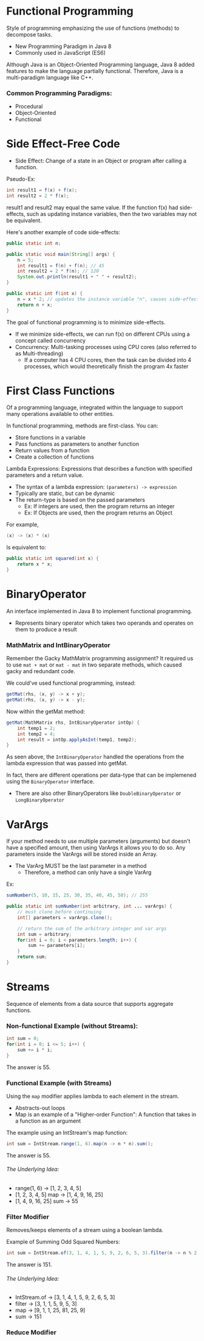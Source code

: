 # Functional Programming
Style of programming emphasizing the use of functions (methods) to decompose tasks.
- New Programming Paradigm in Java 8
- Commonly used in JavaScript (ES6)

Although Java is an Object-Oriented Programming language, Java 8 added features to make the language partially functional.
Therefore, Java is a multi-paradigm language like C++.

### Common Programming Paradigms:
- Procedural
- Object-Oriented
- Functional

# Side Effect-Free Code
- Side Effect: Change of a state in an Object or program after calling a function.

Pseudo-Ex:
```java
int result1 = f(x) + f(x);
int result2 = 2 * f(x);
```
result1 and result2 may equal the same value. If the function f(x) had side-effects, such as updating instance variables, then
the two variables may not be equivalent.

Here's another example of code side-effects:
```java
public static int n;

public static void main(String[] args) {
	n = 5;
	int result1 = f(n) + f(n); // 45
	int result2 = 2 * f(n); // 120
	System.out.println(result1 + " " + result2);
}

public static int f(int x) {
	n = x * 2; // updates the instance variable "n", causes side-effect
	return n + x;
}
```

The goal of functional programming is to minimize side-effects.
- If we minimize side-effects, we can run f(x) on different CPUs using a concept  called concurrency
- Concurrency: Multi-tasking processes using CPU cores (also referred to as Multi-threading)
  - If a computer has 4 CPU cores, then the task can be divided into 4 processes,
      which would theoretically finish the program 4x faster

# First Class Functions
Of a programming language, integrated within the language to support many operations available to other entities.
	
In functional programming, methods are first-class. You can:
- Store functions in a variable
- Pass functions as parameters to another function
- Return values from a function
- Create a collection of functions

Lambda Expressions: Expressions that describes a function with specified parameters and a return value.
- The syntax of a lambda expression: ```(parameters) -> expression```
- Typically are static, but can be dynamic
- The return-type is based on the passed parameters
	- Ex: If integers are used, then the program returns an integer
	- Ex: If Objects are used, then the program returns an Object

For example,
```java
(x) -> (x) * (x)
```
Is equivalent to:
```java
public static int squared(int x) {
	return x * x;
}
```

# BinaryOperator
An interface implemented in Java 8 to implement functional programming.
- Represents binary operator which takes two operands and operates on them to produce a result

### MathMatrix and IntBinaryOperator
Remember the Gacky MathMatrix programming assignment? It required us to use ```mat + mat``` or ```mat - mat``` in two separate methods, which caused gacky and redundant code.

We could've used functional programming, instead:
```java
getMat(rhs, (x, y) -> x + y);
getMat(rhs, (x, y) -> x - y);
```

Now within the getMat method:
```java
getMat(MathMatrix rhs, IntBinaryOperator intOp) {
	int temp1 = 2;
	int temp2 = 4;
	int result = intOp.applyAsInt(temp1, temp2);
}
```
As seen above, the ```IntBinaryOperator``` handled the operations from the lambda expression that was passed into getMat.

In fact, there are different operations per data-type that can be implemened using the ```BinaryOperator``` interface.
- There are also other BinaryOperators like ```DoubleBinaryOperator``` or ```LongBinaryOperator```

# VarArgs
If your method needs to use multiple parameters (arguments) but doesn't have a specified amount, then using VarArgs it allows you to do so. Any parameters inside the VarArgs will be stored inside an Array.
- The VarArg MUST be the last parameter in a method
	- Therefore, a method can only have a single VarArg

Ex:
```java
sumNumber(5, 10, 15, 25, 30, 35, 40, 45, 50); // 255

public static int sumNumber(int arbitrary, int ... varArgs) {
	// must clone before continuing
	int[] parameters = varArgs.clone();

	// return the sum of the arbitrary integer and var args
	int sum = arbitrary;
	for(int i = 0; i < parameters.length; i++) {
		sum += parameters[i];
	}
	return sum;
}
```

# Streams
Sequence of elements from a data source that supports aggregate functions.

### Non-functional Example (without Streams):
```java
int sum = 0;
for(int i = 0; i <= 5; i++) {
	sum += i * i;
}
```
The answer is 55.

### Functional Example (with Streams)
Using the ```map``` modifier applies lambda to each element in the stream.
- Abstracts-out loops
- Map is an example of a "Higher-order Function": A function that takes in a function as an argument

The example using an IntStream's map function:
```java
int sum = IntStream.range(1, 6).map(n -> n * n).sum();
```
The answer is 55.

###### The Underlying Idea:
- range(1, 6) -> [1, 2, 3, 4, 5]
- [1, 2, 3, 4, 5] map -> [1, 4, 9, 16, 25]
- [1, 4, 9, 16, 25] sum -> 55

### Filter Modifier
Removes/keeps elements of a stream using a boolean lambda.

Example of Summing Odd Squared Numbers:
```java
int sum = IntStream.of(3, 1, 4, 1, 5, 9, 2, 6, 5, 3).filter(n -> n % 2 != 0).map(n -> n * n).sum();
```
The answer is 151.

###### The Underlying Idea:
- IntStream.of -> [3, 1, 4, 1, 5, 9, 2, 6, 5, 3]
- filter -> [3, 1, 1, 5, 9, 5, 3]
- map -> [9, 1, 1, 25, 81, 25, 9]
- sum -> 151

### Reduce Modifier


